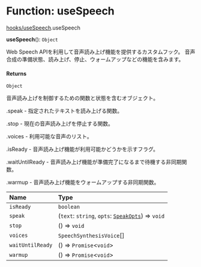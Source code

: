# Function: useSpeech

[hooks/useSpeech](../modules/hooks_useSpeech.md).useSpeech

**useSpeech**(): `Object`

Web Speech APIを利用して音声読み上げ機能を提供するカスタムフック。
音声合成の準備状態、読み上げ、停止、ウォームアップなどの機能を含みます。

#### Returns

`Object`

音声読み上げを制御するための関数と状態を含むオブジェクト。

.speak - 指定されたテキストを読み上げる関数。

.stop - 現在の音声読み上げを停止する関数。

.voices - 利用可能な音声のリスト。

.isReady - 音声読み上げ機能が利用可能かどうかを示すフラグ。

.waitUntilReady - 音声読み上げ機能が準備完了になるまで待機する非同期関数。

.warmup - 音声読み上げ機能をウォームアップする非同期関数。

| Name | Type |
| :------ | :------ |
| `isReady` | `boolean` |
| `speak` | (`text`: `string`, `opts`: [`SpeakOpts`](../types/types.SpeakOpts.md)) => `void` |
| `stop` | () => `void` |
| `voices` | `SpeechSynthesisVoice`[] |
| `waitUntilReady` | () => `Promise`\<`void`\> |
| `warmup` | () => `Promise`\<`void`\> |
